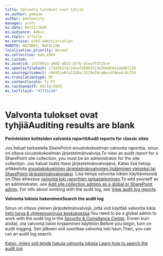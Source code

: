 ```yaml
---
title: Valvonta tulokset ovat tyhjiä
ms.author: pebaum
author: bentoncity
manager: scotv
ms.date: 04/21/2020
ms.audience: Admin
ms.topic: article
ms.service: o365-administration
ROBOTS: NOINDEX, NOFOLLOW
localization_priority: Normal
ms.collection: Adm_O365
ms.custom: ''
ms.assetid: 1437061a-a602-4853-b5fb-3cea7fd735ce
ms.openlocfilehash: c72d3623dc2deaf28892513e268db4e1a8d8f228
ms.sourcegitcommit: c6692ce0fa1358ec3529e59ca0ecdfdea4cdc759
ms.translationtype: MT
ms.contentlocale: fi-FI
ms.lasthandoff: 09/14/2020
ms.locfileid: "47715234"
---
```

# <a name="auditing-results-are-blank"></a><span data-ttu-id="5f15d-102">Valvonta tulokset ovat tyhjiä</span><span class="sxs-lookup"><span data-stu-id="5f15d-102">Auditing results are blank</span></span>

 <span data-ttu-id="5f15d-103">**Perinteisten kohteiden valvonta raportit**</span><span class="sxs-lookup"><span data-stu-id="5f15d-103">**Audit reports for classic sites**</span></span>
  
<span data-ttu-id="5f15d-104">Jos haluat tarkastella SharePoint-sivustokokoelman valvonta raporttia, sinun on oltava sivustokokoelman järjestelmänvalvoja.</span><span class="sxs-lookup"><span data-stu-id="5f15d-104">To view an audit report for a SharePoint site collection, you must be an administrator for the site collection.</span></span> <span data-ttu-id="5f15d-105">Jos haluat lisätä itsesi järjestelmänvalvojana, Katso lisä tietoja artikkelista [sivustokokoelmien järjestelmänvalvojien lisääminen yleiseksi tai SharePoint-järjestelmänvalvojaksi](https://go.microsoft.com/fwlink/?linkid=869390). Lisä tietoja valvonta lokien käyttämisestä on Ohje aiheessa [valvonta loki raporttien tarkasteleminen](https://go.microsoft.com/fwlink/?linkid=395237).</span><span class="sxs-lookup"><span data-stu-id="5f15d-105">To add yourself as an administrator, see [Add site collection admins as a global or SharePoint admin](https://go.microsoft.com/fwlink/?linkid=869390). For info about working with the audit log, see [View audit log reports](https://go.microsoft.com/fwlink/?linkid=395237).</span></span> 
  
 <span data-ttu-id="5f15d-106">**Valvonta lokista hakeminen**</span><span class="sxs-lookup"><span data-stu-id="5f15d-106">**Search the audit log**</span></span>
  
<span data-ttu-id="5f15d-107">Sinun on oltava yleinen järjestelmänvalvoja, jotta voit käyttää valvonta lokia [tieto turva &amp; yhteensopivuus keskuksessa](https://protection.office.com).</span><span class="sxs-lookup"><span data-stu-id="5f15d-107">You need to be a global admin to work with the audit log in the [Security &amp; Compliance Center](https://protection.office.com).</span></span> <span data-ttu-id="5f15d-108">Ennen kuin aloitat, ota valvonta lokiin kirjaaminen käyttöön.</span><span class="sxs-lookup"><span data-stu-id="5f15d-108">Before you begin, turn on audit logging.</span></span> <span data-ttu-id="5f15d-109">Sen jälkeen voit suorittaa valvonta loki haun.</span><span class="sxs-lookup"><span data-stu-id="5f15d-109">Then, you can run an audit log search.</span></span> 
  
<span data-ttu-id="5f15d-110">[Katso, miten voit tehdä hakuja valvonta lokista](https://go.microsoft.com/fwlink/?linkid=708432).</span><span class="sxs-lookup"><span data-stu-id="5f15d-110">[Learn how to search the audit log](https://go.microsoft.com/fwlink/?linkid=708432).</span></span>
  

